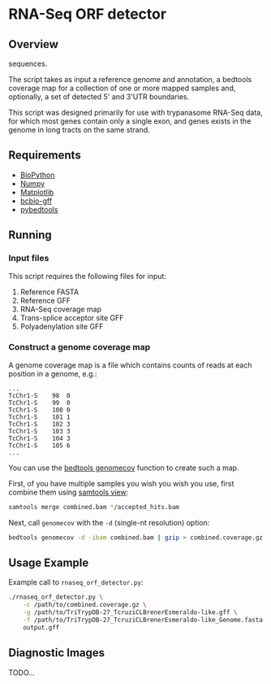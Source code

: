 RNA-Seq ORF detector
====================

Overview
--------

sequences.

The script takes as input a reference genome and annotation, a bedtools
coverage map for a collection of one or more mapped samples and, optionally, a
set of detected 5' and 3'UTR boundaries.

This script was designed primarily for use with trypanasome RNA-Seq data, for
which most genes contain only a single exon, and genes exists in the genome in
long tracts on the same strand.

Requirements
------------

- [BioPython](http://biopython.org/wiki/Main_Page)
- [Numpy](http://www.numpy.org/)
- [Matplotlib](http://matplotlib.org/)
- [bcbio-gff](https://github.com/chapmanb/bcbb/tree/master/gff)
- [pybedtools](https://pythonhosted.org/pybedtools/)


Running
-------

### Input files

This script requires the following files for input:

1. Reference FASTA
2. Reference GFF
3. RNA-Seq coverage map
4. Trans-splice acceptor site GFF
5. Polyadenylation site GFF

### Construct a genome coverage map

A genome coverage map is a file which contains counts of reads at each position
in a genome, e.g.:

```
...
TcChr1-S	98	0
TcChr1-S	99	0
TcChr1-S	100	0
TcChr1-S	101	1
TcChr1-S	102	3
TcChr1-S	103	3
TcChr1-S	104	3
TcChr1-S	105	6
...
```

You can use the [bedtools
genomecov](http://bedtools.readthedocs.org/en/latest/content/tools/genomecov.html)
function to create such a map.

First, of you have multiple samples you wish you wish you use, first combine them
using [samtools view](http://www.htslib.org/doc/samtools.html):

```sh
samtools merge combined.bam */accepted_hits.bam
```

Next, call `genomecov` with the `-d` (single-nt resolution) option:

```sh
bedtools genomecov -d -ibam combined.bam | gzip > combined.coverage.gz
```

Usage Example
-------------

Example call to `rnaseq_orf_detector.py`:

```sh
./rnaseq_orf_detector.py \
    -c /path/to/combined.coverage.gz \
    -g /path/to/TriTrypDB-27_TcruziCLBrenerEsmeraldo-like.gff \
    -f /path/to/TriTrypDB-27_TcruziCLBrenerEsmeraldo-like_Genome.fasta \
    output.gff
```

Diagnostic Images
-----------------

TODO...


